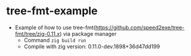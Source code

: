 # tree-fmt-example
- Example of how to use tree-fmt(https://github.com/speed2exe/tree-fmt/tree/zig-0.11.x) via package manager
  - Command `zig build run`
  - Compile with zig version: 0.11.0-dev.1898+36d47dd199
